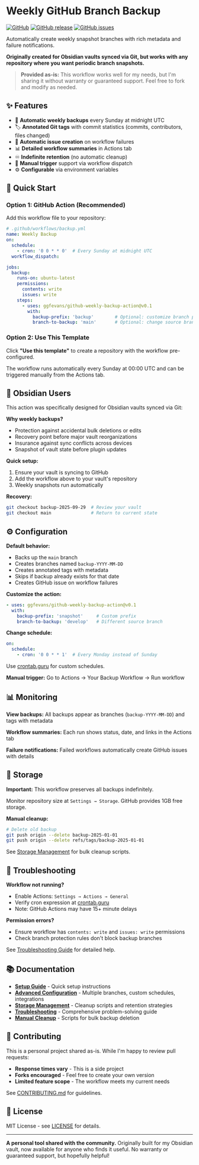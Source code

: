# Weekly GitHub Branch Backup

[![GitHub](https://img.shields.io/github/license/ggfevans/github-weekly-backup-action)]([LICENSE](https://github.com/ggfevans/github-weekly-backup-action/blob/main/LICENSE))
[![GitHub release](https://img.shields.io/github/v/release/ggfevans/github-weekly-backup-action)](https://github.com/ggfevans/github-weekly-backup-action/releases)
[![GitHub issues](https://img.shields.io/github/issues/ggfevans/github-weekly-backup-action)](https://github.com/ggfevans/github-weekly-backup-action/issues)

Automatically create weekly snapshot branches with rich metadata and failure notifications.

**Originally created for Obsidian vaults synced via Git, but works with any repository where you want periodic branch snapshots.**

> **Provided as-is:** This workflow works well for my needs, but I'm sharing it without warranty or guaranteed support. Feel free to fork and modify as needed.

## ✨ Features

- 📅 **Automatic weekly backups** every Sunday at midnight UTC
- 🏷️ **Annotated Git tags** with commit statistics (commits, contributors, files changed)
- 🚨 **Automatic issue creation** on workflow failures
- 📊 **Detailed workflow summaries** in Actions tab
- ♾️ **Indefinite retention** (no automatic cleanup)
- 🔧 **Manual trigger** support via workflow dispatch
- ⚙️ **Configurable** via environment variables

## 🚀 Quick Start

### Option 1: GitHub Action (Recommended)

Add this workflow file to your repository:

```yaml
# .github/workflows/backup.yml
name: Weekly Backup
on:
  schedule:
    - cron: '0 0 * * 0'  # Every Sunday at midnight UTC
  workflow_dispatch:

jobs:
  backup:
    runs-on: ubuntu-latest
    permissions:
      contents: write
      issues: write
    steps:
      - uses: ggfevans/github-weekly-backup-action@v0.1
        with:
          backup-prefix: 'backup'        # Optional: customize branch prefix
          branch-to-backup: 'main'       # Optional: change source branch
```

### Option 2: Use This Template

Click **"Use this template"** to create a repository with the workflow pre-configured.

The workflow runs automatically every Sunday at 00:00 UTC and can be triggered manually from the Actions tab.

## 📝 Obsidian Users

This action was specifically designed for Obsidian vaults synced via Git:

**Why weekly backups?**
- Protection against accidental bulk deletions or edits
- Recovery point before major vault reorganizations  
- Insurance against sync conflicts across devices
- Snapshot of vault state before plugin updates

**Quick setup:**
1. Ensure your vault is syncing to GitHub
2. Add the workflow above to your vault's repository
3. Weekly snapshots run automatically

**Recovery:**
```bash
git checkout backup-2025-09-29  # Review your vault
git checkout main               # Return to current state
```

## ⚙️ Configuration

**Default behavior:**
- Backs up the `main` branch
- Creates branches named `backup-YYYY-MM-DD`
- Creates annotated tags with metadata
- Skips if backup already exists for that date
- Creates GitHub issue on workflow failures

**Customize the action:**
```yaml
- uses: ggfevans/github-weekly-backup-action@v0.1
  with:
    backup-prefix: 'snapshot'     # Custom prefix
    branch-to-backup: 'develop'   # Different source branch
```

**Change schedule:**
```yaml
on:
  schedule:
    - cron: '0 0 * * 1'  # Every Monday instead of Sunday
```
Use [crontab.guru](https://crontab.guru/) for custom schedules.

**Manual trigger:** Go to Actions → Your Backup Workflow → Run workflow

## 📊 Monitoring

**View backups:** All backups appear as branches (`backup-YYYY-MM-DD`) and tags with metadata

**Workflow summaries:** Each run shows status, date, and links in the Actions tab

**Failure notifications:** Failed workflows automatically create GitHub issues with details

## 💾 Storage

**Important:** This workflow preserves all backups indefinitely.

Monitor repository size at `Settings → Storage`. GitHub provides 1GB free storage.

**Manual cleanup:**
```bash
# Delete old backup
git push origin --delete backup-2025-01-01
git push origin --delete refs/tags/backup-2025-01-01
```

See [Storage Management](docs/STORAGE.md) for bulk cleanup scripts.

## 🔧 Troubleshooting

**Workflow not running?**
- Enable Actions: `Settings → Actions → General`
- Verify cron expression at [crontab.guru](https://crontab.guru/)
- Note: GitHub Actions may have 15+ minute delays

**Permission errors?**
- Ensure workflow has `contents: write` and `issues: write` permissions
- Check branch protection rules don't block backup branches

See [Troubleshooting Guide](docs/TROUBLESHOOTING.md) for detailed help.

## 📚 Documentation

- **[Setup Guide](docs/SETUP_GUIDE.md)** - Quick setup instructions
- **[Advanced Configuration](docs/ADVANCED.md)** - Multiple branches, custom schedules, integrations
- **[Storage Management](docs/STORAGE.md)** - Cleanup scripts and retention strategies  
- **[Troubleshooting](docs/TROUBLESHOOTING.md)** - Comprehensive problem-solving guide
- **[Manual Cleanup](docs/manual-cleanup.md)** - Scripts for bulk backup deletion

## 🤝 Contributing

This is a personal project shared as-is. While I'm happy to review pull requests:

- **Response times vary** - This is a side project  
- **Forks encouraged** - Feel free to create your own version
- **Limited feature scope** - The workflow meets my current needs

See [CONTRIBUTING.md](CONTRIBUTING.md) for guidelines.

## 📄 License

MIT License - see [LICENSE](LICENSE) for details.

---

**A personal tool shared with the community.** Originally built for my Obsidian vault, now available for anyone who finds it useful. No warranty or guaranteed support, but hopefully helpful!
